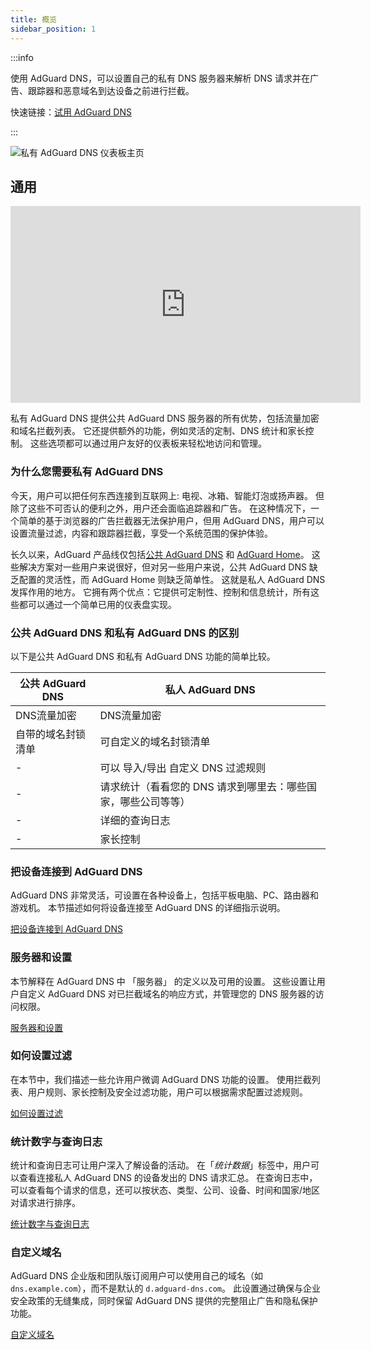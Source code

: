 ```yaml
---
title: 概览
sidebar_position: 1
---
```


:::info

使用 AdGuard DNS，可以设置自己的私有 DNS 服务器来解析 DNS 请求并在广告、跟踪器和恶意域名到达设备之前进行拦截。

快速链接：[试用 AdGuard DNS](https://agrd.io/download-dns)

:::

![私有 AdGuard DNS 仪表板主页](https://cdn.adtidy.org/public/Adguard/Blog/private_adguard_dns/main.png)

## 通用

<iframe width="560" height="315" class="youtube-video" src="https://www.youtube-nocookie.com/embed/ME3_Ms9LO8M" title="YouTube 视频播放器" frameborder="0" allow="accelerometer; autoplay; clipboard-write; encrypted-media; gyroscope; picture-in-picture" allowfullscreen></iframe>

私有 AdGuard DNS 提供公共 AdGuard DNS 服务器的所有优势，包括流量加密和域名拦截列表。 它还提供额外的功能，例如灵活的定制、DNS 统计和家长控制。 这些选项都可以通过用户友好的仪表板来轻松地访问和管理。

### 为什么您需要私有 AdGuard DNS

今天，用户可以把任何东西连接到互联网上: 电视、冰箱、智能灯泡或扬声器。 但除了这些不可否认的便利之外，用户还会面临追踪器和广告。 在这种情况下，一个简单的基于浏览器的广告拦截器无法保护用户，但用 AdGuard DNS，用户可以设置流量过滤，内容和跟踪器拦截，享受一个系统范围的保护体验。

长久以来，AdGuard 产品线仅包括[公共 AdGuard DNS](../public-dns/overview.md) 和 [AdGuard Home](https://github.com/AdguardTeam/AdGuardHome)。 这些解决方案对一些用户来说很好，但对另一些用户来说，公共 AdGuard DNS 缺乏配置的灵活性，而 AdGuard Home 则缺乏简单性。 这就是私人 AdGuard DNS 发挥作用的地方。 它拥有两个优点：它提供可定制性、控制和信息统计，所有这些都可以通过一个简单已用的仪表盘实现。

### 公共 AdGuard DNS 和私有 AdGuard DNS 的区别

以下是公共 AdGuard DNS 和私有 AdGuard DNS 功能的简单比较。

| 公共 AdGuard DNS | 私人 AdGuard DNS                    |
| -------------- | --------------------------------- |
| DNS流量加密        | DNS流量加密                           |
| 自带的域名封锁清单      | 可自定义的域名封锁清单                       |
| -              | 可以 导入/导出 自定义 DNS 过滤规则             |
| -              | 请求统计（看看您的 DNS 请求到哪里去：哪些国家，哪些公司等等） |
| -              | 详细的查询日志                           |
| -              | 家长控制                              |


<!-- ## How to set up private AdGuard DNS

### For devices that support DoH, DoT, and DoQ

1. Go to your [AdGuard DNS dashboard](https://agrd.io/download-dns) (if not logged in, log in using your AdGuard account)
1. Click *Connect device* and follow on-screen instructions

:::note Supported platforms:

- Android
- iOS
- Windows
- Mac
- Linux
- Routers
- Gaming consoles
- Smart TVs

:::

Every device that you add in the AdGuard DNS panel has its own unique address that can be used if the device supports modern encrypted DNS protocols (DoH, DoT, and DoQ).

### For devices that do not support DoH, DoT, and DoQ

If the device does not support encrypted DNS and you have to use plain DNS, there are two more ways to allow AdGuard DNS to recognize the device — use dedicated IP addresses or link device's IP address.

:::note

Use plain DNS addresses only if you have no other options: this reduces the security of DNS requests. If you decide to use plain DNS, we recommend that you choose dedicated IP addresses.

:::

#### Dedicated IP addresses

For every device that you connect to AdGuard DNS, you'll be offered two dedicated IPv6 addresses that you can enter in your device settings. Using both IPv6 addresses is not mandatory, but often devices might request you to enter two IPv6 addresses.

When you connect to them, AdGuard DNS will be able to determine which particular device is sending DNS requests and display statistics for it. And you'll be able to configure DNS rules specifically for this device.

Unfortunately, not all service providers offer IPv6 support, and not all devices allow you to configure IPv6 addresses. If this is your case, you may have to rely on the Linked IP method.

#### Linked IP

If you connect your device to AdGuard DNS via Linked IP, the service will count all plain DNS requests coming from that IP address towards that "device". With this connection method, you would have to reconnect manually or through a special program each time the device's IP changes, which happens after each reboot.

The only requirement for linking IP is that **it must be a residential IP address**.

:::note

A residential IP address is an IP address assigned to a device connected to a residential ISP. It is typically associated with a physical location and is allocated to individual homes or apartments. Residential IP addresses are used by regular Internet users for their everyday online activities, such as browsing the web, accessing social media platforms, sending emails, or streaming content.

:::

If you're trying to link a residential IP address and AdGuard DNS does not allow you to do that, please contact our support team at support@adguard-dns.io.

## Private AdGuard DNS features

### Statistics

In the *Statistics* tab you can see all the summarized statistics on DNS queries made by devices connected to your Private AdGuard  DNS. It shows the total number and geography of requests, the number of blocked requests, the list of companies the requests were addressed to, requests types and top requested domains.

![Private AdGuard DNS dashboard statistics](https://cdn.adtidy.org/public/Adguard/Blog/private_adguard_dns/statistics.png)

### Traffic destination

This feature shows you where DNS requests sent by your devices go. On top of seeing the map of request destinations, you can filter the information by date, device and country.

![Private AdGuard DNS dashboard traffic](https://cdn.adtidy.org/public/Adguard/Blog/private_adguard_dns/traffic_destination.png)

### Companies

This tab allows you to quickly check which companies send the most requests, and which companies have the most blocked requests.

![Private AdGuard DNS dashboard companies](https://cdn.adtidy.org/public/Adguard/Blog/private_adguard_dns/companies.png)

### Query log

This is a detailed log where you can check out the information on every single request and also sort requests by status, type, company, device, time, country.

![Private AdGuard DNS dashboard query log](https://cdn.adtidy.org/public/Adguard/Blog/private_adguard_dns/query_log.png)

## Server settings

This section features a range of settings allowing you to customize the operation of private AdGuard DNS, ensuring the Internet functions exactly as you desire.

### Blocklists management

The *Blocklists* feature allows you to specify which domains you want to block and which you don't. Choose from a variety of blocklists for different purposes.

![Private AdGuard DNS dashboard blocklists](https://cdn.adtidy.org/public/Adguard/Blog/private_adguard_dns/blocklists.png)

### Security settings

Even if you're aware of all the tricks online scammers use, there's always a risk you'll accidentally click a malicious link. To protect yourself from such accidents, go to the *Security settings* section and check the boxes next to the options listed there.

The *Block malicious, phishing, and scam domains* feature will block domains found in the dedicated database. And the *Block newly registered domains* will block all domains registered less than 30 days ago, which are often considered risky for your online privacy.

### Parental control

To protect your child from online content you deem inappropriate, set up and activate the *Parental control* option. In addition to options such as "adult content" blocking and safe search, we've added the ability to manually specify domains for blocking and set a schedule for the *Parental control* to work accordingly.

![Parental control](https://cdn.adtidy.org/public/Adguard/Blog/private_adguard_dns/parental_control.png)

### User rules

For cases where pre-installed blocklists with thousands of rules are not enough, we have a handy feature called *User rules*. Here you can manually add custom rules to block/unblock a specific domain or import custom rule lists (see [DNS filtering rules syntax](../general/dns-filtering-syntax.md)). You can export the lists.

![Private AdGuard DNS dashboard user rules](https://cdn.adtidy.org/public/Adguard/Blog/private_adguard_dns/import.png)

### DNS-over-HTTPS with authentication

DNS-over-HTTPS with authentication provides a login and password to connect to the server. This can limit access to unauthorized users and increase security.

To enable this feature, go to *Server settings* → *Devices* → *Settings* and change the DNS server to the one with authentication. Select *Deny other protocols* to disable alternative protocol usage, ensuring exclusive DNS-over-HTTPS authentication and blocking third-party access.

![DNS-over-HTTPS with authentication](https://cdn.adtidy.org/content/release_notes/dns/v2-7/http-auth/http-auth-en.png)

## Advanced

Here you can set the way AdGuard DNS must respond to blocked domains:

- Default — zero IP address
- NXDOMAIN — the domain does not exist
- REFUSED — the server has refused to process the request
- Custom IP — you can manually specify an IP address

Additionally, you can adjust the *Time to live* (TTL) setting. This parameter defines the time period (in seconds) that a client device caches the response to a DNS request. A higher TTL means that even if a previously blocked domain is unblocked, it may still appear as blocked for a while. A TTL of 0 indicates that the device does not cache responses.

In the Advanced section, there are three options that can be customized:

- Block access to iCloud Private Relay. Devices that use iCloud Private Relay may ignore DNS settings. Enabling this option ensures that AdGuard DNS can effectively protect your device.
- Block Firefox canary domain. This setting prevents Firefox from automatically switching to its DoH resolver when AdGuard DNS is set as the system-wide DNS service.
- Log IP addresses. If this option is enabled, IP addresses associated with incoming DNS requests will be recorded and displayed in the Query log.

### Access settings

Here you can manage an access to your DNS server by configuring the following settings:

- Allowed clients. Specify which clients are permitted to use your DNS server. Please note that allowed clients are not counted in added access rules, only disallowed clients and domains

![Added rules](https://cdn.adtidy.org/content/kb/dns/private/rules_added.png)

- Disallowed clients. List clients that are denied to use your DNS server
- Disallowed domains. Specify domain names that will be denied access to your DNS server. Wildcards and DNS filtering rules can also be listed here

:::note

If you only want to use DNS on certain AS numbers or IP addresses, you should block everything else in the Disallowed clients field. Simply allowing only the necessary numbers and addresses in the *Allowed clients* field won’t be enough.

:::

By setting up these options, you can control who uses your DNS server and prevent potential DDoS attacks. Requests that are not allowed will not appear in your Query log, and they are free of charge.-->

### 把设备连接到 AdGuard DNS

AdGuard DNS 非常灵活，可设置在各种设备上，包括平板电脑、PC、路由器和游戏机。 本节描述如何将设备连接至 AdGuard DNS 的详细指示说明。

[把设备连接到 AdGuard DNS](/private-dns/connect-devices/connect-devices.md)

### 服务器和设置

本节解释在 AdGuard DNS 中 「服务器」 的定义以及可用的设置。 这些设置让用户自定义 AdGuard DNS 对已拦截域名的响应方式，并管理您的 DNS 服务器的访问权限。

[服务器和设置](/private-dns/server-and-settings/server-and-settings.md)

### 如何设置过滤

在本节中，我们描述一些允许用户微调 AdGuard DNS 功能的设置。 使用拦截列表、用户规则、家长控制及安全过滤功能，用户可以根据需求配置过滤规则。

[如何设置过滤](/private-dns/setting-up-filtering/blocklists.md)

### 统计数字与查询日志

统计和查询日志可让用户深入了解设备的活动。 在「*统计数据*」标签中，用户可以查看连接私人 AdGuard DNS 的设备发出的 DNS 请求汇总。 在查询日志中，可以查看每个请求的信息，还可以按状态、类型、公司、设备、时间和国家/地区对请求进行排序。

[统计数字与查询日志](/private-dns/statistics-and-log/statistics.md)

### 自定义域名

AdGuard DNS 企业版和团队版订阅用户可以使用自己的域名（如 `dns.example.com`），而不是默认的 `d.adguard-dns.com`。 此设置通过确保与企业安全政策的无缝集成，同时保留 AdGuard DNS 提供的完整阻止广告和隐私保护功能。

[自定义域名](/private-dns/custom-domains.md)
